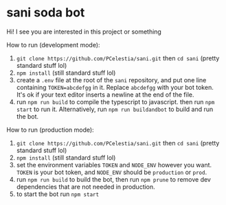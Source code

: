 # sani soda bot

Hi! I see you are interested in this project or something

How to run (development mode):

1. `git clone https://github.com/PCelestia/sani.git` then `cd sani` (pretty standard stuff lol)
2. `npm install` (still standard stuff lol)
3. create a `.env` file at the root of the `sani` repository, and put one line containing `TOKEN=abcdefgg` in it. Replace `abcdefgg` with your bot token. It's ok if your text editor inserts a newline at the end of the file.
4. run `npm run build` to compile the typescript to javascript. then run `npm start` to run it. Alternatively, run `npm run buildandbot` to build and run the bot.

How to run (production mode):

1. `git clone https://github.com/PCelestia/sani.git` then `cd sani` (pretty standard stuff lol)
2. `npm install` (still standard stuff lol)
3. set the environment variables `TOKEN` and `NODE_ENV` however you want. `TOKEN` is your bot token, and `NODE_ENV` should be `production` or `prod`.
4. run `npm run build` to build the bot, then run `npm prune` to remove dev dependencies that are not needed in production.
5. to start the bot run `npm start`
